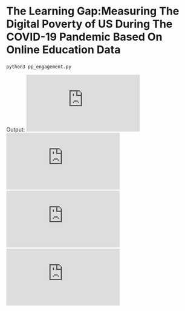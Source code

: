 # The Learning Gap:Measuring The Digital Poverty of US During The COVID-19 Pandemic Based On Online Education Data

```
python3 pp_engagement.py
```
Output:
![](https://github.com/anitalu724/110-1_Data-Science-Final-Project/blob/main/output/week2engagement_eachPP.pdf)
![](https://github.com/anitalu724/110-1_Data-Science-Final-Project/blob/main/output/week2engagement_locale.pdf)
![](https://github.com/anitalu724/110-1_Data-Science-Final-Project/blob/main/output/week2pctAccess_eachPP.pdf)
![](https://github.com/anitalu724/110-1_Data-Science-Final-Project/blob/main/output/week2pctAccess_locale.pdf)
